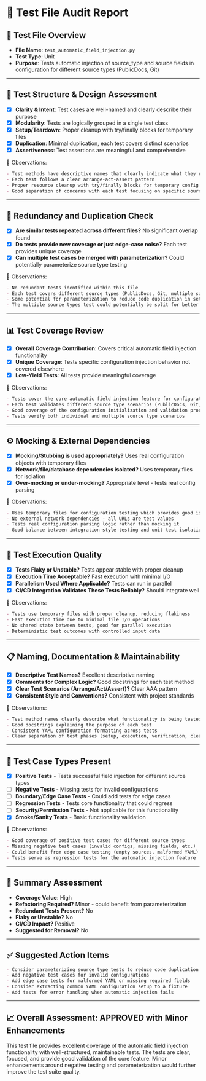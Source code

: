 # 🧪 Test File Audit Report

## 📌 **Test File Overview**

* **File Name**: `test_automatic_field_injection.py`
* **Test Type**: Unit
* **Purpose**: Tests automatic injection of source_type and source fields in configuration for different source types (PublicDocs, Git)

---

## 🧱 **Test Structure & Design Assessment**

* [x] **Clarity & Intent**: Test cases are well-named and clearly describe their purpose
* [x] **Modularity**: Tests are logically grouped in a single test class
* [x] **Setup/Teardown**: Proper cleanup with try/finally blocks for temporary files
* [x] **Duplication**: Minimal duplication, each test covers distinct scenarios
* [x] **Assertiveness**: Test assertions are meaningful and comprehensive

📝 Observations:

```markdown
- Test methods have descriptive names that clearly indicate what they're testing
- Each test follows a clear arrange-act-assert pattern
- Proper resource cleanup with try/finally blocks for temporary config files
- Good separation of concerns with each test focusing on specific source types
```

---

## 🔁 **Redundancy and Duplication Check**

* [x] **Are similar tests repeated across different files?** No significant overlap found
* [x] **Do tests provide new coverage or just edge-case noise?** Each test provides unique coverage
* [x] **Can multiple test cases be merged with parameterization?** Could potentially parameterize source type testing

📝 Observations:

```markdown
- No redundant tests identified within this file
- Each test covers different source types (PublicDocs, Git, multiple sources)
- Some potential for parameterization to reduce code duplication in setup
- The multiple source types test could potentially be split for better isolation
```

---

## 📊 **Test Coverage Review**

* [x] **Overall Coverage Contribution**: Covers critical automatic field injection functionality
* [x] **Unique Coverage**: Tests specific configuration injection behavior not covered elsewhere
* [x] **Low-Yield Tests**: All tests provide meaningful coverage

📝 Observations:

```markdown
- Tests cover the core automatic field injection feature for configuration
- Each test validates different source type scenarios (PublicDocs, Git, mixed)
- Good coverage of the configuration initialization and validation process
- Tests verify both individual and multiple source type scenarios
```

---

## ⚙️ **Mocking & External Dependencies**

* [x] **Mocking/Stubbing is used appropriately?** Uses real configuration objects with temporary files
* [x] **Network/file/database dependencies isolated?** Uses temporary files for isolation
* [x] **Over-mocking or under-mocking?** Appropriate level - tests real config parsing

📝 Observations:

```markdown
- Uses temporary files for configuration testing which provides good isolation
- No external network dependencies - all URLs are test values
- Tests real configuration parsing logic rather than mocking it
- Good balance between integration-style testing and unit test isolation
```

---

## 🚦 **Test Execution Quality**

* [x] **Tests Flaky or Unstable?** Tests appear stable with proper cleanup
* [x] **Execution Time Acceptable?** Fast execution with minimal I/O
* [x] **Parallelism Used Where Applicable?** Tests can run in parallel
* [x] **CI/CD Integration Validates These Tests Reliably?** Should integrate well

📝 Observations:

```markdown
- Tests use temporary files with proper cleanup, reducing flakiness
- Fast execution time due to minimal file I/O operations
- No shared state between tests, good for parallel execution
- Deterministic test outcomes with controlled input data
```

---

## 📋 **Naming, Documentation & Maintainability**

* [x] **Descriptive Test Names?** Excellent descriptive naming
* [x] **Comments for Complex Logic?** Good docstrings for each test method
* [x] **Clear Test Scenarios (Arrange/Act/Assert)?** Clear AAA pattern
* [x] **Consistent Style and Conventions?** Consistent with project standards

📝 Observations:

```markdown
- Test method names clearly describe what functionality is being tested
- Good docstrings explaining the purpose of each test
- Consistent YAML configuration formatting across tests
- Clear separation of test phases (setup, execution, verification, cleanup)
```

---

## 🧪 **Test Case Types Present**

* [x] **Positive Tests** - Tests successful field injection for different source types
* [ ] **Negative Tests** - Missing tests for invalid configurations
* [ ] **Boundary/Edge Case Tests** - Could add tests for edge cases
* [ ] **Regression Tests** - Tests core functionality that could regress
* [ ] **Security/Permission Tests** - Not applicable for this functionality
* [x] **Smoke/Sanity Tests** - Basic functionality validation

📝 Observations:

```markdown
- Good coverage of positive test cases for different source types
- Missing negative test cases (invalid configs, missing fields, etc.)
- Could benefit from edge case testing (empty sources, malformed YAML)
- Tests serve as regression tests for the automatic injection feature
```

---

## 🏁 **Summary Assessment**

* **Coverage Value**: High
* **Refactoring Required?** Minor - could benefit from parameterization
* **Redundant Tests Present?** No
* **Flaky or Unstable?** No
* **CI/CD Impact?** Positive
* **Suggested for Removal?** No

---

## ✅ Suggested Action Items

```markdown
- Consider parameterizing source type tests to reduce code duplication
- Add negative test cases for invalid configurations
- Add edge case tests for malformed YAML or missing required fields
- Consider extracting common YAML configuration setup to a fixture
- Add tests for error handling when automatic injection fails
```

---

## 📈 **Overall Assessment: APPROVED with Minor Enhancements**

This test file provides excellent coverage of the automatic field injection functionality with well-structured, maintainable tests. The tests are clear, focused, and provide good validation of the core feature. Minor enhancements around negative testing and parameterization would further improve the test suite quality.
